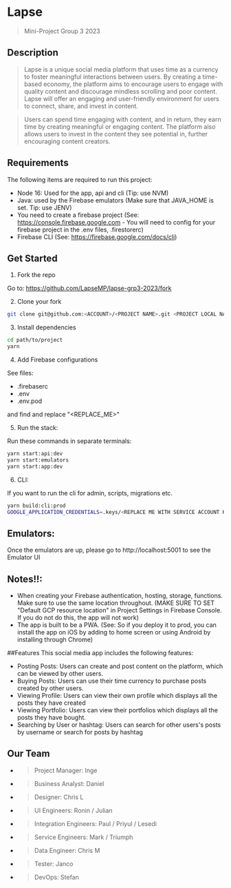 # Lapse 
> Mini-Project Group 3 2023

## Description
>Lapse is a unique social media platform that uses time as a currency to foster meaningful interactions between users. By creating a time-based economy, the platform aims to encourage users to engage with quality content and discourage mindless scrolling and poor content. Lapse will offer an engaging and user-friendly environment for users to connect, share, and invest in content.

>Users can spend time engaging with content, and in return, they earn time by creating meaningful or engaging content. The platform also allows users to invest in the content they see potential in, further encouraging content creators.

## Requirements

The following items are required to run this project:

- Node 16: Used for the app, api and cli (Tip: use NVM)
- Java: used by the Firebase emulators (Make sure that JAVA_HOME is set. Tip: use JENV)
- You need to create a firebase project (See: https://console.firebase.google.com - You will need to config for your firebase project in the .env files, .firestorerc)
- Firebase CLI (See: https://firebase.google.com/docs/cli)

## Get Started

1. Fork the repo

Go to: https://github.com/LapseMP/lapse-grp3-2023/fork

2. Clone your fork

```sh
git clone git@github.com:<ACCOUNT>/<PROJECT NAME>.git <PROJECT LOCAL NAME>
```

3. Install dependencies

```sh
cd path/to/project
yarn
```

4. Add Firebase configurations

See files:

- .firebaserc
- .env
- .env.pod

and find and replace "<REPLACE_ME>"

5. Run the stack:

Run these commands in separate terminals:

```sh
yarn start:api:dev
yarn start:emulators
yarn start:app:dev
```

6. CLI:

If you want to run the cli for admin, scripts, migrations etc.

```sh
yarn build:cli:prod
GOOGLE_APPLICATION_CREDENTIALS=.keys/<REPLACE ME WITH SERVICE ACCOUNT KEY.json> FIRESTORE_EMULATOR_HOST=localhost:5003 node dist/apps/cli/main.js <REPLACE ME WITH COMMAND>
```

## Emulators:

Once the emulators are up, please go to http://localhost:5001 to see the Emulator UI

## Notes!!:

- When creating your Firebase authentication, hosting, storage, functions. Make sure to use the same location throughout. (MAKE SURE TO SET "Default GCP resource location" in Project Settings in Firebase Console. If you do not do this, the app will not work)
- The app is built to be a PWA. (See: So if you deploy it to prod, you can install the app on iOS by adding to home screen or using Android by installing through Chrome)

##Features
This social media app includes the following features:

- Posting Posts: Users can create and post content on the platform, which can be viewed by other users.
- Buying Posts: Users can use their time currency to purchase posts created by other users.
- Viewing Profile: Users can view their own profile which displays all the posts they have created
- Viewing Portfolio: Users can view their portfolios which displays all the posts they have bought.
- Searching by User or hashtag: Users can search for other users's posts by username or search for posts by hashtag

## Our Team

* > Project Manager: Inge 
* > Business Analyst: Daniel 
* > Designer: Chris L
* > UI Engineers:  Ronin / Julian 
* > Integration Engineers: Paul / Priyul / Lesedi
* > Service Engineers:  Mark / Triumph
* > Data Engineer: Chris M
* > Tester: Janco
* > DevOps: Stefan
